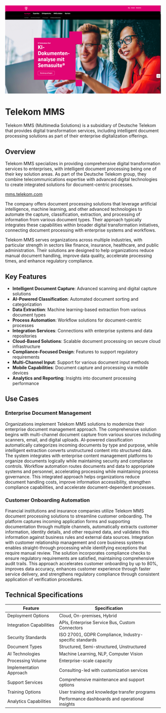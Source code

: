 ![Telekom MMS](assets/telekom-mms.png)

# Telekom MMS

Telekom MMS (Multimedia Solutions) is a subsidiary of Deutsche Telekom that provides digital transformation services, including intelligent document processing solutions as part of their enterprise digitalization offerings.

## Overview

Telekom MMS specializes in providing comprehensive digital transformation services to enterprises, with intelligent document processing being one of their key solution areas. As part of the Deutsche Telekom group, they combine telecommunications expertise with advanced digital technologies to create integrated solutions for document-centric processes.

[mms.telekom.com](https://www.telekom-mms.com/kuenstliche-intelligenz/ki-loesung/ki-textanalyse)

The company offers document processing solutions that leverage artificial intelligence, machine learning, and other advanced technologies to automate the capture, classification, extraction, and processing of information from various document types. Their approach typically integrates these capabilities within broader digital transformation initiatives, connecting document processing with enterprise systems and workflows.

Telekom MMS serves organizations across multiple industries, with particular strength in sectors like finance, insurance, healthcare, and public administration. Their solutions are designed to help organizations reduce manual document handling, improve data quality, accelerate processing times, and enhance regulatory compliance.

## Key Features

- **Intelligent Document Capture**: Advanced scanning and digital capture solutions
- **AI-Powered Classification**: Automated document sorting and categorization
- **Data Extraction**: Machine learning-based extraction from various document types
- **Process Automation**: Workflow solutions for document-centric processes
- **Integration Services**: Connections with enterprise systems and data repositories
- **Cloud-Based Solutions**: Scalable document processing on secure cloud infrastructure
- **Compliance-Focused Design**: Features to support regulatory requirements
- **Multi-Channel Input**: Support for various document input methods
- **Mobile Capabilities**: Document capture and processing via mobile devices
- **Analytics and Reporting**: Insights into document processing performance

## Use Cases

### Enterprise Document Management

Organizations implement Telekom MMS solutions to modernize their enterprise document management approach. The comprehensive solution begins with multi-channel document capture from various sources including scanners, email, and digital uploads. AI-powered classification automatically categorizes incoming documents by type and purpose, while intelligent extraction converts unstructured content into structured data. The system integrates with enterprise content management platforms to organize documents logically while maintaining security and compliance controls. Workflow automation routes documents and data to appropriate systems and personnel, accelerating processing while maintaining process governance. This integrated approach helps organizations reduce document handling costs, improve information accessibility, strengthen compliance capabilities, and accelerate document-dependent processes.

### Customer Onboarding Automation

Financial institutions and insurance companies utilize Telekom MMS document processing solutions to streamline customer onboarding. The platform captures incoming application forms and supporting documentation through multiple channels, automatically extracts customer information, identity details, and other required data, and validates this information against business rules and external data sources. Integration with customer relationship management and core business systems enables straight-through processing while identifying exceptions that require manual review. The solution incorporates compliance checks to ensure regulatory requirements are satisfied, maintaining comprehensive audit trails. This approach accelerates customer onboarding by up to 80%, improves data accuracy, enhances customer experience through faster service delivery, and strengthens regulatory compliance through consistent application of verification procedures.

## Technical Specifications

| Feature | Specification |
|---------|---------------|
| Deployment Options | Cloud, On-premises, Hybrid |
| Integration Capabilities | APIs, Enterprise Service Bus, Custom Connectors |
| Security Standards | ISO 27001, GDPR Compliance, Industry-specific standards |
| Document Types | Structured, Semi-structured, Unstructured |
| AI Technologies | Machine Learning, NLP, Computer Vision |
| Processing Volume | Enterprise-scale capacity |
| Implementation Approach | Consulting-led with customization services |
| Support Services | Comprehensive maintenance and support options |
| Training Options | User training and knowledge transfer programs |
| Analytics Capabilities | Performance dashboards and operational insights |



